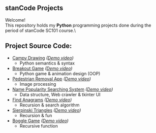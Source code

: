 ## stanCode Projects
Welcome!\
This repository holds my **Python** programming projects done during the period of stanCode SC101 course.\
## Project Source Code:
* [Campy Drawing](https://github.com/PTLin84/stanCode_projects/tree/main/stanCode_projects/01_Campy_Drawing) *([Demo video](https://youtu.be/02pO0BtFI_o))*
  * Python semantics & syntax
* [Breakout Game](https://github.com/PTLin84/stanCode_projects/tree/main/stanCode_projects/02_breakout_game) *([Demo video](https://youtu.be/-qMCPR_gKYw))*
  * Python game & animation design (OOP)
* [Pedestrian Removal App](https://github.com/PTLin84/stanCode_projects/tree/main/stanCode_projects/03_stanCodoshop) *([Demo video](https://youtu.be/fXnoX3IRFj4))*
  * Image processing
* [Name Popularity Searching System](https://github.com/PTLin84/stanCode_projects/tree/main/stanCode_projects/04_babygraphics) *([Demo video](https://youtu.be/Hrjr9cvB0LM))*
  * Data structure, Web crawler & tkinter UI
* [Find Anagrams](https://github.com/PTLin84/stanCode_projects/tree/main/stanCode_projects/05_find_anagrams) *([Demo video](https://youtu.be/yOaiWDEXbmA))*
  * Recursion & search algorithm
* [Sierpinski Triangles](https://github.com/PTLin84/stanCode_projects/tree/main/stanCode_projects/06_Sierpinski_triangles) *([Demo video](https://youtu.be/A6XkDxxKLSo))*
  * Recursion & fun
* [Boggle Game](https://github.com/PTLin84/stanCode_projects/tree/main/stanCode_projects/07_boggle_game) *([Demo video](https://youtu.be/zlt7lS9lIaw))*
  * Recursive function
